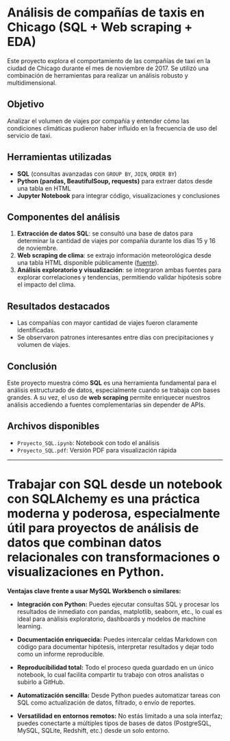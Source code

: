 # Análisis de compañías de taxis en Chicago (SQL + Web scraping + EDA)

Este proyecto explora el comportamiento de las compañías de taxi en la ciudad de Chicago durante el mes de noviembre de 2017. Se utilizó una combinación de herramientas para realizar un análisis robusto y multidimensional.

##  Objetivo
Analizar el volumen de viajes por compañía y entender cómo las condiciones climáticas pudieron haber influido en la frecuencia de uso del servicio de taxi.

##  Herramientas utilizadas

- **SQL** (consultas avanzadas con `GROUP BY`, `JOIN`, `ORDER BY`)
- **Python (pandas, BeautifulSoup, requests)** para extraer datos desde una tabla en HTML
- **Jupyter Notebook** para integrar código, visualizaciones y conclusiones

##  Componentes del análisis

1. **Extracción de datos SQL**: se consultó una base de datos para determinar la cantidad de viajes por compañía durante los días 15 y 16 de noviembre.
2. **Web scraping de clima**: se extrajo información meteorológica desde una tabla HTML disponible públicamente ([fuente](https://practicum-content.s3.us-west-1.amazonaws.com/data-analyst-eng/moved_chicago_weather_2017.html)).
3. **Análisis exploratorio y visualización**: se integraron ambas fuentes para explorar correlaciones y tendencias, permitiendo validar hipótesis sobre el impacto del clima.

##  Resultados destacados

- Las compañías con mayor cantidad de viajes fueron claramente identificadas.
- Se observaron patrones interesantes entre días con precipitaciones y volumen de viajes.

##  Conclusión

Este proyecto muestra cómo **SQL** es una herramienta fundamental para el análisis estructurado de datos, especialmente cuando se trabaja con bases grandes. A su vez, el uso de **web scraping** permite enriquecer nuestros análisis accediendo a fuentes complementarias sin depender de APIs.

##  Archivos disponibles

- `Proyecto_SQL.ipynb`: Notebook con todo el análisis
- `Proyecto_SQL.pdf`: Versión PDF para visualización rápida

---

# Trabajar con SQL desde un notebook con SQLAlchemy es una práctica moderna y poderosa, especialmente útil para proyectos de análisis de datos que combinan datos relacionales con transformaciones o visualizaciones en Python.

**Ventajas clave frente a usar MySQL Workbench o similares:**

- **Integración con Python:** Puedes ejecutar consultas SQL y procesar los resultados de inmediato con pandas, matplotlib, seaborn, etc., lo cual es ideal para análisis exploratorio, dashboards y modelos de machine learning.

- **Documentación enriquecida:** Puedes intercalar celdas Markdown con código para documentar hipótesis, interpretar resultados y dejar todo como un informe reproducible.

- **Reproducibilidad total:** Todo el proceso queda guardado en un único notebook, lo cual facilita compartir tu trabajo con otros analistas o subirlo a GitHub.

- **Automatización sencilla:** Desde Python puedes automatizar tareas con SQL como actualización de datos, filtrado, o envío de reportes.

- **Versatilidad en entornos remotos:** No estás limitado a una sola interfaz; puedes conectarte a múltiples tipos de bases de datos (PostgreSQL, MySQL, SQLite, Redshift, etc.) desde un solo entorno.
